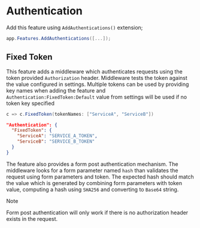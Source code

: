 # Authentication

Add this feature using `AddAuthentications()` extension;

```csharp
app.Features.AddAuthentications([...]);
```

## Fixed Token

This feature adds a middleware which authenticates requests using the token
provided `Authorization` header. Middleware tests the token against the value
configured in settings. Multiple tokens can be used by providing key names when
adding the feature and `Authentication:FixedToken:Default` value from settings
will be used if no token key specified

```csharp
c => c.FixedToken(tokenNames: ["ServiceA", "ServiceB"])
```

```json
"Authentication": {
  "FixedToken": {
    "ServiceA": "SERVICE_A_TOKEN",
    "ServiceB": "SERVICE_B_TOKEN"
  }
}
```

The feature also provides a form post authentication mechanism. The middleware
looks for a form parameter named `hash` than validates the request using form
parameters and token. The expected hash should match the value which is
generated by combining form parameters with token value, computing a hash using
`SHA256` and converting to `Base64` string.

> [!NOTE]
>
> Form post authentication will only work if there is no authorization header
> exists in the request.
